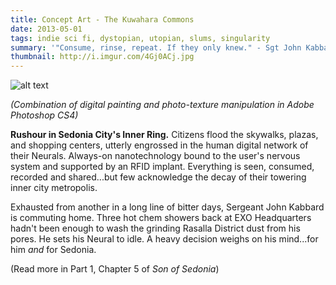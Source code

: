 ```yaml
---
title: Concept Art - The Kuwahara Commons
date: 2013-05-01
tags: indie sci fi, dystopian, utopian, slums, singularity
summary: '"Consume, rinse, repeat. If they only knew." - Sgt John Kabbard. SCPD EXO Division.'
thumbnail: http://i.imgur.com/4Gj0ACj.jpg
---
```


![alt text](http://i.imgur.com/4jT0hQm.jpg "Title")

*(Combination of digital painting and photo-texture manipulation in Adobe Photoshop CS4)*

**Rushour in Sedonia City's Inner Ring.** Citizens flood the skywalks, plazas, and shopping centers, utterly engrossed in the human digital network of their Neurals. Always-on nanotechnology bound to the user's nervous system and supported by an RFID implant. Everything is seen, consumed, recorded and shared...but few acknowledge the decay of their towering inner city metropolis.

Exhausted from another in a long line of bitter days, Sergeant John Kabbard is commuting home. Three hot chem showers back at EXO Headquarters hadn't been enough to wash the grinding Rasalla District dust from his pores. He sets his Neural to idle. A heavy decision weighs on his mind...for him *and* for Sedonia.

(Read more in Part 1, Chapter 5 of *Son of Sedonia*)






